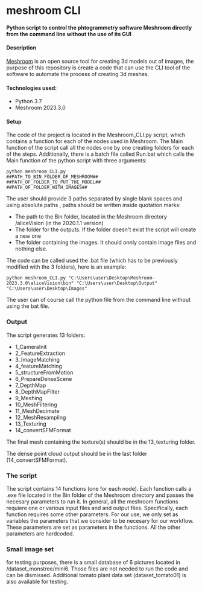# meshroom CLI #
#### Python script to control the phtogrammetry software Meshroom directly from the command line without the use of its GUI ####


#### Description ####
[Meshroom](#https://alicevision.org/) is an open source tool for creating 3d models out of images, the purpose of this repository is create a code that can use the CLI tool of the software to automate the process of creating 3d meshes.

#### Technologies used: ####
* Python 3.7
* Meshroom 2023.3.0

#### Setup ####
The code of the project is located in the Meshroom_CLI.py script, which contains a function for each of the nodes used in Meshroom. The Main function of the script call all the nodes one by one creating folders for each of the steps. 
Additionally, there is a batch file called Run.bat which calls the Main function of the python script with three arguments:
```
python meshroom_CLI.py 
##PATH_TO_BIN_FOLDER_OF_MESHROOM## 
##PATH_OF_FOLDER_TO_PUT_THE_MODEL##
##PATH_OF_FOLDER_WITH_IMAGES##
```
The user should provide 3 paths separated by single blank spaces and using absolute paths , paths should be written inside quotation marks:
* The path to the Bin folder, located in the Meshroom directory /aliceVision (in the 2020.1.1 version)
* The folder for the outputs. If the folder doesn't exist the script will create a new one
* The folder containing the images. It should onnly contain image files and nothing else.

The code can be called used the .bat file (which has to be previously modified with the 3 folders), here is an example:

```
python meshroom_CLI.py "C:\Users\user\Desktop\Meshroom-2023.3.0\aliceVision\bin" "C:\Users\user\Desktop\Output" "C:\Users\user\Desktop\Images"
```

The user can of course call the python file from the command line without using the bat file.

### Output ###
The script generates 13 folders:
* 1_CameraInit
* 2_FeatureExtraction
* 3_ImageMatching
* 4_featureMatching
* 5_structureFromMotion
* 6_PrepareDenseScene
* 7_DepthMap
* 8_DepthMapFilter
* 9_Meshing
* 10_MeshFiltering
* 11_MeshDecimate
* 12_MeshResampling
* 13_Texturing
* 14_convertSFMFormat

The final mesh containing the texture(s) should be in the 13_texturing folder. 

The dense point cloud output should be in the last folder (14_convertSFMFormat).

### The script ###
The script contains 14 functions (one for each node). Each function calls a .exe file located in the Bin folder of the Meshroom directory and passes the necesary parameters to run it. In general, all the meshroom functions requiere one or various input files and and output files. Specifically, each function requires some other parameters. For our use, we only set as variables the parameters that we consider to be necesary for our workflow. These parameters are set as parameters in the functions. All the other parameters are hardcoded.


### Small image set ###

for testing purposes, there is a small database of 6 pictures located in /dataset_monstree/mini6. Those files are not needed to run the code and can be dismissed. Additional tomato plant data set (dataset_tomato01) is also available for testing.


